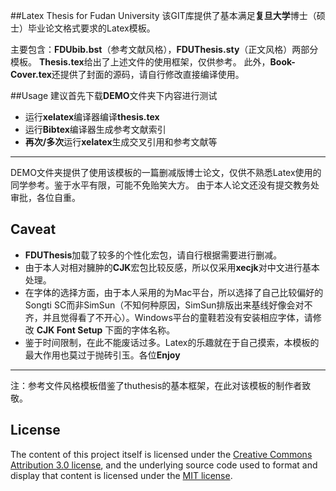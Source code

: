 ##Latex Thesis for Fudan University
该GIT库提供了基本满足**复旦大学**博士（硕士）毕业论文格式要求的Latex模板。

主要包含：**FDUbib.bst**（参考文献风格），**FDUThesis.sty**（正文风格）两部分模板。
**Thesis.tex**给出了上述文件的使用框架，仅供参考。
此外，**Book-Cover.tex**还提供了封面的源码，请自行修改直接编译使用。

##Usage
建议首先下载**DEMO**文件夹下内容进行测试
-  运行**xelatex**编译器编译**thesis.tex**
-  运行**Bibtex**编译器生成参考文献索引
-  **再次/多次**运行**xelatex**生成交叉引用和参考文献等 

***
DEMO文件夹提供了使用该模板的一篇删减版博士论文，仅供不熟悉Latex使用的同学参考。鉴于水平有限，可能不免贻笑大方。
由于本人论文还没有提交教务处审批，各位自重。

## Caveat
-  **FDUThesis**加载了较多的个性化宏包，请自行根据需要进行删减。
-  由于本人对相对臃肿的**CJK**宏包比较反感，所以仅采用**xecjk**对中文进行基本处理。
-  在字体的选择方面，由于本人采用的为Mac平台，所以选择了自己比较偏好的Songti SC而非SimSun（不知何种原因，SimSun排版出来基线好像会对不齐，并且觉得看了不开心）。Windows平台的童鞋若没有安装相应字体，请修改 **CJK Font Setup** 下面的字体名称。
-  鉴于时间限制，在此不能废话过多。Latex的乐趣就在于自己摸索，本模板的最大作用也莫过于抛砖引玉。各位**Enjoy**

***
注：参考文件风格模板借鉴了thuthesis的基本框架，在此对该模板的制作者致敬。

## License

The content of this project itself is licensed under the
[Creative Commons Attribution 3.0 license](http://creativecommons.org/licenses/by/3.0/us/deed.en_US),
and the underlying source code used to format and display that content
is licensed under the [MIT license](http://opensource.org/licenses/mit-license.php).
